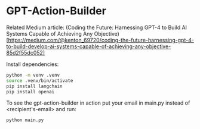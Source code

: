 # GPT-Action-Builder

Related Medium article: (Coding the Future: Harnessing GPT-4 to Build AI Systems Capable of Achieving Any Objective)[https://medium.com/@kenton_69720/coding-the-future-harnessing-gpt-4-to-build-develop-ai-systems-capable-of-achieving-any-objective-85d2f55dc052]

Install dependencies:
```bash
python -m venv .venv
source .venv/bin/activate
pip install langchain
pip install openai
```

To see the gpt-action-builder in action put your email in main.py instead of <recipient's-email> and run:
```bash
python main.py
```
